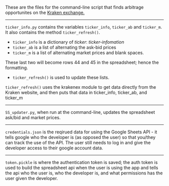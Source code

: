 These are the files for the command-line script that finds arbitrage opportunites on the [Kraken exchange.](https://www.kraken.com/en-gb/)

-------

`ticker_info.py` contains the variables `ticker_info`, `ticker_ab` and `ticker_m`.
It also contains the method `ticker_refresh()`.

- `ticker_info` is a dictionary of  *ticker*: *ticker-infomation*
- `ticker_ab` is a list of alternating the ask-bid prices
- `ticker_m` is a list of alternating market prices and blank spaces.

These last two will become rows 44 and 45 in the spreadsheet; hence the formatting.

- `ticker_refresh()` is used to update these lists.

`ticker_refresh()` uses the krakenex module to get data directly from the Kraken website, and then puts that data in ticker_info, ticker_ab, and ticker_m

-------

`SS_updater.py`, when run at the command-line, updates the spreadsheet ask/bid and market prices.

-------

`credentials.json` is the reqirued data for using the Google Sheets API - it tells google who the developer is (as opposed the user) so that you/they can track the use of the API. The user still needs to log in and give the developer access to their google account data. 

-------

`token.pickle` is where the authentication token is saved; the auth token is used to build the spreadsheet api when the user is using the app and tells the api who the user is, who the developer is, and what permissions has the user given the developer.
